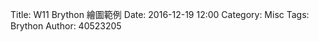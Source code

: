 Title: W11 Brython 繪圖範例
Date: 2016-12-19 12:00
Category: Misc
Tags: Brython
Author: 40523205

<!-- 導入 Brython 標準程式庫 -->
<script type="text/javascript" src="https://cdn.rawgit.com/brython-dev/brython/master/www/src/brython_dist.js">
</script>
 
<!-- 啟動 Brython -->
<script>
window.onload=function(){
brython(1);
}
</script>
 
<!-- 以下實際利用  Brython 畫圖 -->
<canvas id="chord1" width="600" height="450"></canvas>
<script type="text/python3">
from browser import document as doc
import math
# 準備繪圖畫布
canvas = doc["chord1"]
ctx = canvas.getContext("2d")
 
def background(x, y, xinc, yinc, xnum, ynum, ctx):
    # 水平
    for i in range(ynum+1):
        ctx.beginPath()
        if i == 0:
            ctx.lineWidth = 7
        else:
            ctx.lineWidth = 1
        ctx.moveTo(x-1, y+i*yinc)
        ctx.lineTo(x+xnum*xinc+1, y+i*yinc)
        ctx.strokeStyle = "blue"
        ctx.stroke()
        ctx.closePath()
    # 垂直
    for i in range(xnum+1):
        ctx.beginPath()
        ctx.lineWidth = 1
        ctx.moveTo(x+i*xinc, y)
        ctx.lineTo(x+i*xinc, y+ynum*yinc)
        ctx.strokeStyle = "blue"
        ctx.stroke()
        ctx.closePath()
 
#tone 
ctx.beginPath()
ctx.fillStyle = 'black'
ctx.strokeStyle = "black"
ctx.font = "25px Arial"
a=50
b=250
c=450
d=100
e=300
ctx.fillText("A Major", a+10, d-25)
ctx.fillText("C Major", b+10, d-25)
ctx.fillText("G Major", c+10, d-25)
ctx.fillText("D Major", a+10, e-25)
ctx.fillText("E Major", b+10, e-25)
ctx.fillText("Cmaj7", c+15, e-25)
ctx.fill()
ctx.stroke()
ctx.closePath()
 
# o
def background(x, y, r, xnum, ctx):
    ctx.beginPath()
    ctx.arc(x+xnum*20, y-12, r, 0, 2*math.pi, False)
    ctx.lineWidth =3
    ctx.strokeStyle = "black"
    ctx.stroke()
    ctx.closePath()
 
# x
def background(x, y, inc, ctx):
    ctx.beginPath()
    y=y-12
    ctx.moveTo(x-inc,y-inc)
    ctx.lineTo(x+inc, y+inc)
    ctx.moveTo(x+inc, y-inc)
    ctx.lineTo(x-inc, y+inc)
    ctx.lineWidth =3
    ctx.strokeStyle = "black"
    ctx.stroke()
    ctx.closePath()
 
# number
def background(x, y, xnum, ynum, text, ctx):
    ctx.beginPath()
    ctx.fillStyle = 'black'
    ctx.strokeStyle = "black"
    y=y+13
    ctx.arc(x+xnum*20, y+ynum*25, 7, 0, 2*math.pi, False)
    ctx.fill()
    ctx.stroke()
    ctx.closePath()
    ctx.beginPath()
    ctx.fillStyle = 'white'
    ctx.font = "16px Arial"
    x=x-5
    y=y+5
    ctx.fillText(text, x+xnum*20, y+ynum*25)
    ctx.fill()
    ctx.stroke()
    ctx.closePath()
</script>

